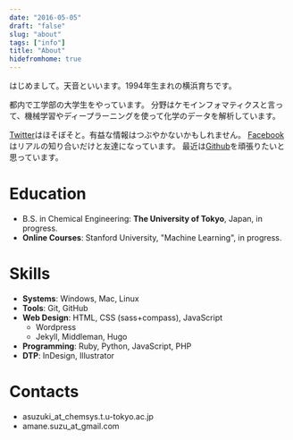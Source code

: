 ```yaml
---
date: "2016-05-05"
draft: "false"
slug: "about"
tags: ["info"]
title: "About"
hidefromhome: true
---
```


はじめまして。天音といいます。1994年生まれの横浜育ちです。

都内で工学部の大学生をやっています。
分野はケモインフォマティクスと言って、機械学習やディープラーニングを使って化学のデータを解析しています。

[Twitter](https://twitter.com/sakueji)はほそぼそと。有益な情報はつぶやかないかもしれません。
[Facebook](https://www.facebook.com/amane.suzu)はリアルの知り合いだけと友達になっています。
最近は[Github](https://github.com/amaotone)を頑張りたいと思っています。

# Education

- B.S. in Chemical Engineering: **The University of Tokyo**, Japan, in progress.
- **Online Courses**: Stanford University, "Machine Learning", in progress.

# Skills

- **Systems**: Windows, Mac, Linux
- **Tools**: Git, GitHub
- **Web Design**: HTML, CSS (sass+compass), JavaScript
  - Wordpress
  - Jekyll, Middleman, Hugo
- **Programming**: Ruby, Python, JavaScript, PHP
- **DTP**: InDesign, Illustrator

# Contacts

- asuzuki_at_chemsys.t.u-tokyo.ac.jp
- amane.suzu_at_gmail.com
